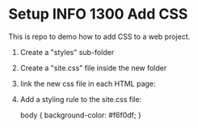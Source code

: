 # Setup INFO 1300 Add CSS

This is repo to demo how to add CSS to a web project.

1. Create a "styles" sub-folder
2. Create a "site.css" file inside the new folder
3. link the new css file in each HTML page:

      <link rel="stylesheet" type="text/css" href="styles/site.css">

4.  Add a styling rule to the site.css file:

    body {
         background-color: #f6f0df;
    }
